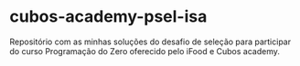 # cubos-academy-psel-isa

Repositório com as minhas soluções do desafio de seleção para participar do curso Programação do Zero oferecido pelo iFood e Cubos academy. 
